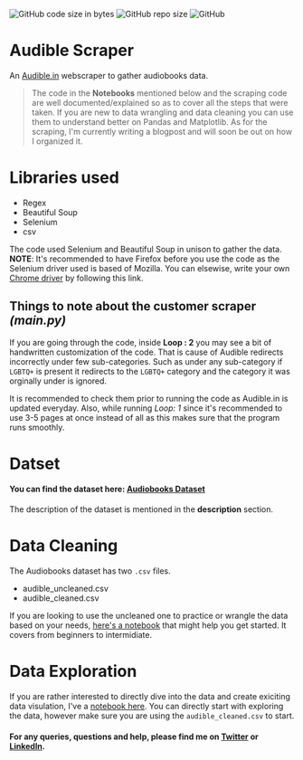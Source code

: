 ![GitHub code size in bytes](https://img.shields.io/github/languages/code-size/snehangsude/audible_scraper?style=flat-square)
![GitHub repo size](https://img.shields.io/github/repo-size/snehangsude/audible_scraper?style=flat-square)
![GitHub](https://img.shields.io/github/license/snehangsude/audible_scraper?style=flat-square)

# Audible Scraper
An [Audible.in](https://www.audible.in) webscraper to gather audiobooks data.

> The code in the **Notebooks** mentioned below and the scraping code are well documented/explained so as to cover all the steps that were taken. 
> If you are new to data wrangling and data cleaning you can use them to understand better on Pandas and Matplotlib. 
> As for the scraping, I'm currently writing a blogpost and will soon be out on how I organized it.

# Libraries used
- Regex
- Beautiful Soup
- Selenium
- csv

The code used Selenium and Beautiful Soup in unison to gather the data. 
**NOTE**: It's recommended to have Firefox before you use the code as the Selenium driver used is based of Mozilla. You can elsewise, write your own
[Chrome driver](https://stackoverflow.com/questions/64717302/deprecationwarning-executable-path-has-been-deprecated-selenium-python/71628814#71628814) by
following this link. 

## Things to note about the customer scraper *(main.py)*
If you are going through the code, inside **Loop : 2** you may see a bit of handwritten customization of the code. 
That is cause of Audible redirects incorrectly under few sub-categories. Such as under any sub-category if `LGBTQ+` is present it redirects
to the `LGBTQ+` category and the category it was orginally under is ignored. 

It is recommended to check them prior to running the code as Audible.in is updated everyday.
Also, while running *Loop: 1* since it's recommended to use 3-5 pages at once instead of all as this makes sure that the program runs smoothly.

# Datset
#### You can find the dataset here: [Audiobooks Dataset](https://www.kaggle.com/datasets/snehangsude/audible-dataset)
The description of the dataset is mentioned in the **description** section.

# Data Cleaning
The Audiobooks dataset has two `.csv` files.
- audible_uncleaned.csv
- audible_cleaned.csv

If you are looking to use the uncleaned one to practice or wrangle the data based on your needs, [here's a notebook](https://snehangsude.github.io/xSpace/audible/dataa_wrangling/data_cleaning/tabular_data/2022/04/11/audible-cleaner.html)
that might help you get started. It covers from beginners to intermidiate.  

# Data Exploration
If you are rather interested to directly dive into the data and create exiciting data visulation, I've a [notebook here](https://snehangsude.github.io/xSpace/audible/data_analysis/data_visulization/tabular_data/matplotlib/seaborn/2022/04/11/audible-eda.html).
You can directly start with exploring the data, however make sure you are using the `audible_cleaned.csv` to start.


#### For any queries, questions and help, please find me on [Twitter](https://twitter.com/_Perceptron_) or [LinkedIn](https://www.linkedin.com/in/snehangsu-de/).
